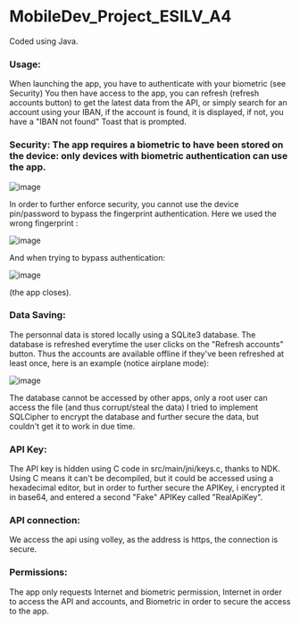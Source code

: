 # MobileDev_Project_ESILV_A4

Coded using Java.

### Usage:
When launching the app, you have to authenticate with your biometric (see Security)
You then have access to the app, you can refresh (refresh accounts button) to get the latest data from the API, or simply search for an account using your IBAN, if the account is found, it is displayed, if not, you have a "IBAN not found" Toast that is prompted.

### Security: The app requires a biometric to have been stored on the device: only devices with biometric authentication can use the app.
![image](https://user-images.githubusercontent.com/62998958/109495392-81b58100-7a8f-11eb-99fc-2ad22f9ead61.png)

In order to further enforce security, you cannot use the device pin/password to bypass the fingerprint authentication.
Here we used the wrong fingerprint :

![image](https://user-images.githubusercontent.com/62998958/109495518-ad386b80-7a8f-11eb-947c-3c1338890367.png)


And when trying to bypass authentication:


![image](https://user-images.githubusercontent.com/62998958/109495567-c04b3b80-7a8f-11eb-810b-5a4c9a7494e7.png)


(the app closes).

### Data Saving:
The personnal data is stored locally using a SQLite3 database. The database is refreshed everytime the user clicks on the "Refresh accounts" button.
Thus the accounts are available offline if they've been refreshed at least once, here is an example (notice airplane mode): 


![image](https://user-images.githubusercontent.com/62998958/109496205-a2320b00-7a90-11eb-95c5-e9ec882fdc38.png)

The database cannot be accessed by other apps, only a root user can access the file (and thus corrupt/steal the data)
I tried to implement SQLCipher to encrypt the database and further secure the data, but couldn't get it to work in due time.

### API Key:
The API key is hidden using C code in src/main/jni/keys.c, thanks to NDK. Using C means it can't be decompiled, but it could be accessed using a hexadecimal editor, but in order to further secure the APIKey, i encrypted it in base64, and entered a second "Fake" APIKey called "RealApiKey". 

### API connection:
We access the api using volley, as the address is https, the connection is secure.

### Permissions: 
The app only requests Internet and biometric permission, Internet in order to access the API and accounts, and Biometric in order to secure the access to the app.
